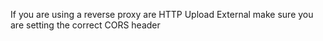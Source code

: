 If you are using a reverse proxy are HTTP Upload External make sure you are setting the correct CORS header
